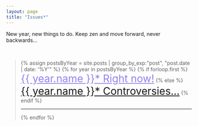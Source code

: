 ```yaml
---
layout: page
title: "Issues*"
---
```


New year, new things to do. Keep zen and move forward, never backwards...

<br>

<blockquote>
  {% assign postsByYear = site.posts | group_by_exp:"post", "post.date | date: '%Y'" %}
      {% for year in postsByYear %}
      {% if forloop.first %}
      <a href="{{ site.baseurl }}/issues/{{ year.name }}" style="color:#9184ED;font-size:28px">{{ year.name }}* Right now!</a>
      {% else %}
      <a href="{{ site.baseurl }}/issues/{{ year.name }}" style="color:#1a1a1a;font-size:28px">{{ year.name }}* Controversies...</a>
      {% endif %}<hr/>
      {% endfor %}
</blockquote>
